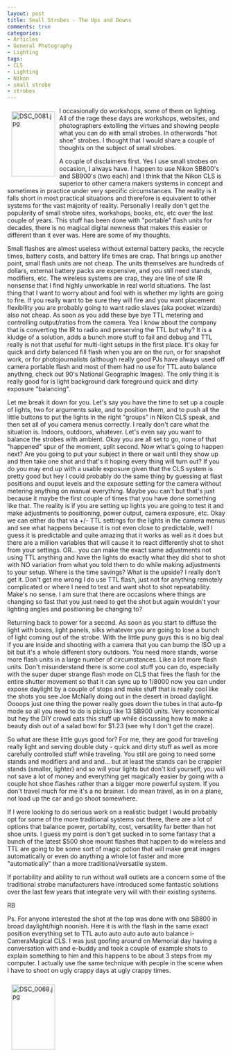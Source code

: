 ```yaml
---
layout: post
title: Small Strobes - The Ups and Downs
comments: true
categories:
- Articles
- General Photography
- Lighting
tags:
- CLS
- Lighting
- Nikon
- small strobe
- strobes
---
```

<a rel="lightbox" href="/wp-content/uploads/2009/05/DSC_0081.jpg"><img title="DSC_0081.jpg" src="/wp-content/uploads/2009/05/.thumbs/.DSC_0081.jpg" border="0" alt="DSC_0081.jpg" hspace="10" vspace="10" width="100" height="150" align="left" /></a>I occasionally do workshops, some of them on lighting. All of the rage these days are workshops, websites, and photographers extolling the virtues and showing people what you can do with small strobes. In otherwords "hot shoe" strobes. I thought that I would share a couple of thoughts on the subject of small strobes.

A couple of disclaimers first. Yes I use small strobes on occasion, I always have. I happen to use Nikon SB800's and SB900's (two each) and I think that the Nikon CLS is superior to other camera makers systems in concept and sometimes in practice under very specific circumstances. The reality is it falls short in most practical situations and therefore is equivalent to other systems for the vast majority of reality. Personally I really don't get the popularity of small strobe sites, workshops, books, etc, etc over the last couple of years. This stuff has been done with "portable" flash units for decades, there is no magical digital newness that makes this easier or different than it ever was. Here are some of my thoughts.

Small flashes are almost useless without external battery packs, the recycle times, battery costs, and battery life times are crap. That brings up another point, small flash units are not cheap. The units themselves are hundreds of dollars, external battery packs are expensive, and you still need stands, modifiers, etc. The wireless systems are crap, they are line of site IR nonsense that I find highly unworkable in real world situations. The last thing that I want to worry about and fool with is whether my lights are going to fire. If you really want to be sure they will fire and you want placement flexibility you are probably going to want radio slaves (aka pocket wizards) also not cheap. As soon as you add these bye bye TTL metering and controlling output/ratios from the camera. Yea I know about the company that is converting the IR to radio and preserving the TTL but why? It is a kludge of a solution, adds a bunch more stuff to fail and debug and TTL really is not that useful for multi-light setups in the first place. It's okay for quick and dirty balanced fill flash when you are on the run, or for snapshot work, or for photojournalists (although really good PJs have always used off camera portable flash and most of them had no use for TTL auto balance anything, check out 90's National Geographic Images). The only thing it is really good for is light background dark foreground quick and dirty exposure "balancing".

Let me break it down for you. Let's say you have the time to set up a couple of lights, two for arguments sake, and to position them, and to push all the little buttons to put the lights in the right "groups" in Nikon CLS speak, and then set all of you camera menus correctly. I really don't care what the situation is. Indoors, outdoors, whatever. Let's even say you want to balance the strobes with ambient. Okay you are all set to go, none of that "happened" spur of the moment, split second. Now what's going to happen next? Are you going to put your subject in there or wait until they show up and then take one shot and that's it hoping every thing will turn out? If you do you may end up with a usable exposure given that the CLS system is pretty good but hey I could probably do the same thing by guessing at flast positions and ouput levels and the exposure setting for the camera without metering anything on manual everything. Maybe you can't but that's just because it maybe the first couple of times that you have done something like that. The reality is if you are setting up lights you are going to test it and make adjustments to positioning, power output, camera exposure, etc. Okay we can either do that via +/- TTL settings for the lights in the camera menus and see what happens because it is not even close to predictable, well I guess it is predictable and quite amazing that it works as well as it does but there are a million variables that will cause it to react differently shot to shot from your settings. OR... you can make the exact same adjustments not using TTL anything and have the lights do exactly what they did shot to shot with NO variation from what you told them to do while making adjustments to your setup. Where is the time savings? What is the upside? I really don't get it. Don't get me wrong I do use TTL flash, just not for anything remotely complicated or where I need to test and want shot to shot repeatability. Make's no sense. I am sure that there are occasions where things are changing so fast that you just need to get the shot but again wouldn't your lighting angles and positioning be changing to?

Returning back to power for a second. As soon as you start to diffuse the light with boxes, light panels, silks whatever you are going to lose a bunch of light coming out of the strobe. With the little puny guys this is no big deal if you are inside and shooting with a camera that you can bump the ISO up a bit but it's a whole different story outdoors. You need more stands, worse more flash units in a large number of circumstances. Like a lot more flash units. Don't misunderstand there is some cool stuff you can do, especially with the super duper strange flash mode on CLS that fires the flash for the entire shutter movement so that it can sync up to 1/8000 now you can under expose daylight by a couple of stops and make stuff that is really cool like the shots you see Joe McNally doing out in the desert in broad daylight. Oooops just one thing the power really goes down the tubes in that auto-fp mode so all you need to do is pickup like 13 SB900 units. Very economical but hey the DIY crowd eats this stuff up while discussing how to make a beauty dish out of a salad bowl for $1.23 (see why I don't get the craze).

So what are these little guys good for? For me, they are good for traveling really light and serving double duty - quick and dirty stuff as well as more carefully controlled stuff while traveling. You still are going to need some stands and modifiers and and and... but at least the stands can be crappier stands (smaller, lighter) and so will your lights but don't kid yourself, you will not save a lot of money and everything get magically easier by going with a couple hot shoe flashes rather than a bigger more powerful system. If you don't travel much for me it's a no brainer. I do mean travel, as in on a plane, not load up the car and go shoot somewhere.

If I were looking to do serious work on a realistic budget I would probably opt for some of the more traditional systems out there, there are a lot of options that balance power, portablity, cost, versatility far better than hot shoe units. I guess my point is don't get sucked in to some fantasy that a bunch of the latest $500 shoe mount flashes that happen to do wireless and TTL are going to be some sort of magic potion that will make great images automatically or even do anything a whole lot faster and more "automatically" than a more traditional/versatile system.

If portability and ability to run without wall outlets are a concern some of the traditional strobe manufacturers have introduced some fantastic solutions over the last few years that integrate very will with their existing systems.

RB

Ps. For anyone interested the shot at the top was done with one SB800 in broad daylight/high noonish. Here it is with the flash in the same exact position everything set to TTL auto auto auto auto auto balance i-CameraMagical CLS. I was just goofing around on Memorial day having a conversation with and e-buddy and took a couple of example shots to explain something to him and this happens to be about 3 steps from my computer. I actually use the same technique with people in the scene when I have to shoot on ugly crappy days at ugly crappy times.

<a rel="lightbox" href="/wp-content/uploads/2009/05/DSC_0068.jpg"><img title="DSC_0068.jpg" src="/wp-content/uploads/2009/05/.thumbs/.DSC_0068.jpg" border="0" alt="DSC_0068.jpg" hspace="10" vspace="10" width="100" height="150" align="left" /></a>